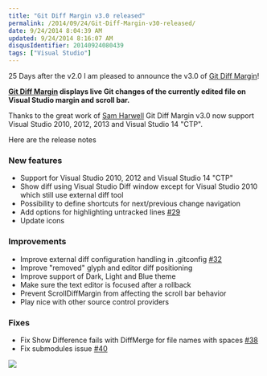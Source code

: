 ```yaml
---
title: "Git Diff Margin v3.0 released"
permalink: /2014/09/24/Git-Diff-Margin-v30-released/
date: 9/24/2014 8:04:39 AM
updated: 9/24/2014 8:16:07 AM
disqusIdentifier: 20140924080439
tags: ["Visual Studio"]
---
```

25 Days after the v2.0 I am pleased to announce the v3.0 of [Git Diff Margin](http://visualstudiogallery.msdn.microsoft.com/cf49cf30-2ca6-4ea0-b7cc-6a8e0dadc1a8)!

**[Git Diff Margin](http://visualstudiogallery.msdn.microsoft.com/cf49cf30-2ca6-4ea0-b7cc-6a8e0dadc1a8) displays live Git changes of the currently edited file on Visual Studio margin and scroll bar.**
<!-- more -->

Thanks to the great work of [Sam Harwell](https://github.com/sharwell) Git Diff Margin v3.0 now support Visual Studio 2010, 2012, 2013 and Visual Studio 14 "CTP".

Here are the release notes 

### New features

*   Support for Visual Studio 2010, 2012 and Visual Studio 14 "CTP" 
*   Show diff using Visual Studio Diff window except for Visual Studio 2010 which still use external diff tool 
*   Possibility to define shortcuts for next/previous change navigation 
*   Add options for highlighting untracked lines [#29](https://github.com/laurentkempe/GitDiffMargin/issues/29) 
*   Update icons   

### Improvements

*   Improve external diff configuration handling in .gitconfig [#32](https://github.com/laurentkempe/GitDiffMargin/issues/32) 
*   Improve "removed" glyph and editor diff positioning 
*   Improve support of Dark, Light and Blue theme 
*   Make sure the text editor is focused after a rollback 
*   Prevent ScrollDiffMargin from affecting the scroll bar behavior 
*   Play nice with other source control providers   

### Fixes

*   Fix Show Difference fails with DiffMerge for file names with spaces [#38](https://github.com/laurentkempe/GitDiffMargin/issues/38) 
*   Fix submodules issue [#40](https://github.com/laurentkempe/GitDiffMargin/issues/40)   

![](https://c4.staticflickr.com/4/3893/15335334635_a88dc1f271.jpg)
